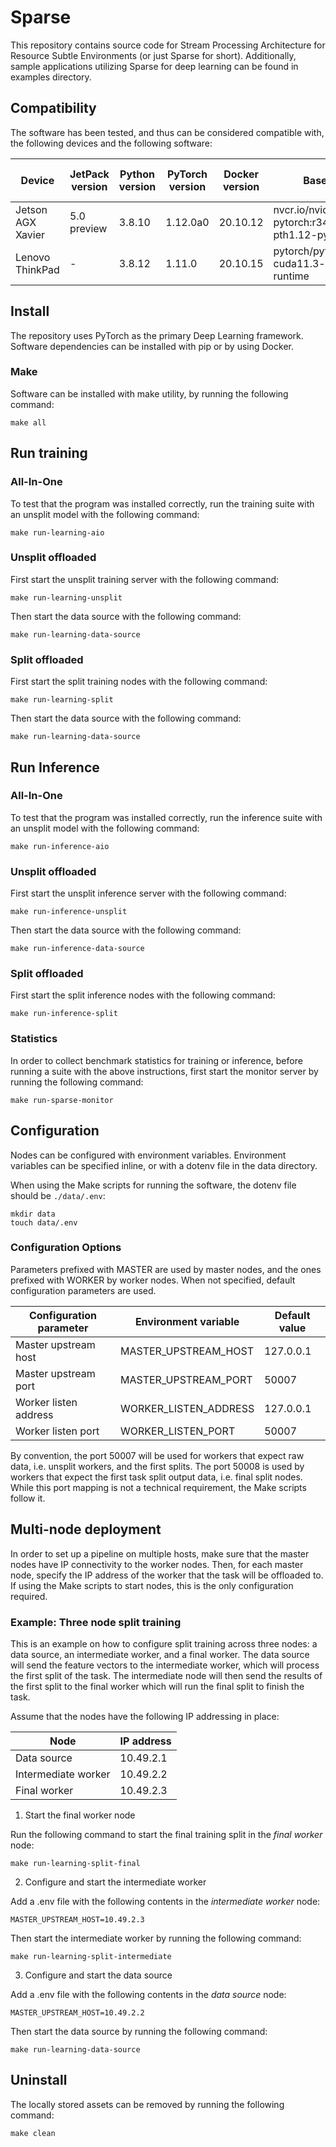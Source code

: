 # Sparse

This repository contains source code for Stream Processing Architecture for Resource Subtle Environments (or just
Sparse for short). Additionally, sample applications utilizing Sparse for deep learning can be found in examples
directory.

## Compatibility

The software has been tested, and thus can be considered compatible with, the following devices and the following
software:

| Device            | JetPack version | Python version | PyTorch version | Docker version | Base image                                     | Docker tag suffix |
| ----------------- | --------------- | -------------- | --------------- | -------------- | ---------------------------------------------- | ------------------ |
| Jetson AGX Xavier | 5.0 preview     | 3.8.10         | 1.12.0a0        | 20.10.12       | nvcr.io/nvidia/l4t-pytorch:r34.1.0-pth1.12-py3 | jp50               |
| Lenovo ThinkPad   | -               | 3.8.12         | 1.11.0          | 20.10.15       | pytorch/pytorch:1.11.0-cuda11.3-cudnn8-runtime | amd64              |

## Install

The repository uses PyTorch as the primary Deep Learning framework. Software dependencies can be installed with pip or
by using Docker.

### Make

Software can be installed with make utility, by running the following command:
```
make all
```

## Run training

### All-In-One

To test that the program was installed correctly, run the training suite with an unsplit model with the following
command:

```
make run-learning-aio
```

### Unsplit offloaded

First start the unsplit training server with the following command:
```
make run-learning-unsplit
```

Then start the data source with the following command:
```
make run-learning-data-source
```

### Split offloaded

First start the split training nodes with the following command:
```
make run-learning-split
```

Then start the data source with the following command:
```
make run-learning-data-source
```

## Run Inference

### All-In-One

To test that the program was installed correctly, run the inference suite with an unsplit model with the following
command:

```
make run-inference-aio
```

### Unsplit offloaded

First start the unsplit inference server with the following command:
```
make run-inference-unsplit
```

Then start the data source with the following command:
```
make run-inference-data-source
```

### Split offloaded

First start the split inference nodes with the following command:
```
make run-inference-split
```


### Statistics

In order to collect benchmark statistics for training or inference, before running a suite with the above instructions,
first start the monitor server by running the following command:

```
make run-sparse-monitor
```

## Configuration

Nodes can be configured with environment variables. Environment variables can be specified inline, or with a dotenv
file in the data directory.

When using the Make scripts for running the software, the dotenv file should be `./data/.env`:
```
mkdir data
touch data/.env
```

### Configuration Options

Parameters prefixed with MASTER are used by master nodes, and the ones prefixed with WORKER by worker nodes. When not
specified, default configuration parameters are used.

| Configuration parameter | Environment variable  | Default value |
| ----------------------- | --------------------- | ------------- |
| Master upstream host    | MASTER_UPSTREAM_HOST  | 127.0.0.1     |
| Master upstream port    | MASTER_UPSTREAM_PORT  | 50007         |
| Worker listen address   | WORKER_LISTEN_ADDRESS | 127.0.0.1     |
| Worker listen port      | WORKER_LISTEN_PORT    | 50007         |

By convention, the port 50007 will be used for workers that expect raw data, i.e. unsplit workers, and the first
splits. The port 50008 is used by workers that expect the first task split output data, i.e. final split nodes. While
this port mapping is not a technical requirement, the Make scripts follow it.

## Multi-node deployment

In order to set up a pipeline on multiple hosts, make sure that the master nodes have IP connectivity to the worker
nodes. Then, for each master node, specify the IP address of the worker that the task will be offloaded to. If using
the Make scripts to start nodes, this is the only configuration required.

### Example: Three node split training
This is an example on how to configure split training across three nodes: a data source, an intermediate worker, and a
final worker. The data source will send the feature vectors to the intermediate worker, which will process the first
split of the task. The intermediate node will then send the results of the first split to the final worker which will
run the final split to finish the task.

Assume that the nodes have the following IP addressing in place:

| Node                  | IP address    |
| --------------------- | ------------- |
| Data source           | 10.49.2.1     |
| Intermediate worker   | 10.49.2.2     |
| Final worker          | 10.49.2.3     |

1. Start the final worker node

Run the following command to start the final training split in the *final worker* node:
```
make run-learning-split-final
```

2. Configure and start the intermediate worker

Add a .env file with the following contents in the *intermediate worker* node:
```
MASTER_UPSTREAM_HOST=10.49.2.3
```

Then start the intermediate worker by running the following command:
```
make run-learning-split-intermediate
```

3. Configure and start the data source

Add a .env file with the following contents in the *data source* node:
```
MASTER_UPSTREAM_HOST=10.49.2.2
```

Then start the data source by running the following command:
```
make run-learning-data-source
```

## Uninstall

The locally stored assets can be removed by running the following command:
```
make clean
```
